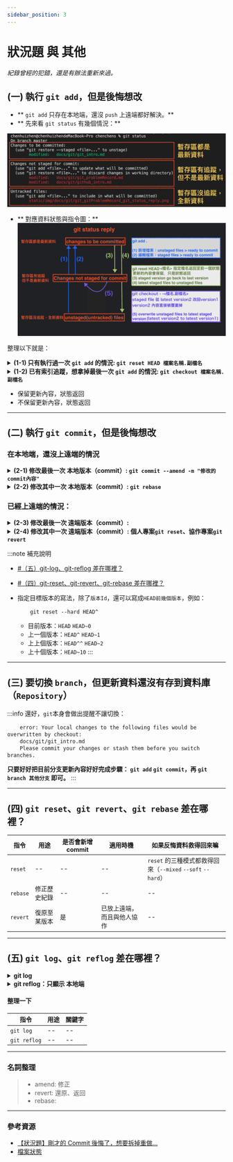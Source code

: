 ```yaml
---
sidebar_position: 3
---
```


# 狀況題 與 其他
*紀錄曾經的犯錯，還是有辦法重新來過。*

## (一) 執行 `git add`，但是後悔想改
- ** `git add` 只存在本地端，還沒 `push` 上遠端都好解決。**
- ** 先來看 `git status` 有幾個情況：**

![git status](../../static/img/docs/git/git_gitProblemRecord_git_status.png)

- ** 對應資料狀態與指令圖：**
![git status reply](../../static/img/docs/git/git_gitProblemRecord_git_status_reply.png)

整理以下就是：
<details>
  <summary>
    <strong>(1-1) 只有執行過一次 <code>git add</code> 的情況: <code>git reset HEAD 檔案名稱.副檔名</code></strong>
  </summary>

```
   git reset HEAD <檔案名稱.副檔名>  // 還原檔案狀態 staged files to unstaged files
```

</details>

<details>
  <summary>
    <strong>(1-2) 已有索引追蹤，想拿掉最後一次 <code>git add</code> 的情況: <code>git checkout 檔案名稱.副檔名</code></strong>
  </summary>

```
  git checkout -- <檔案名稱.副檔名>  // 還原內容 至 暫存區最後一次的版本（剛修改的內容就掰掰了）
  git checkout .                   // 還原全部檔案 至 暫存區最後一次的版本（剛修改的內容就掰掰了）
```

:::caution `git checkout`有兩個意思
> `git-checkout - Switch branches or restore working tree files` <br />
> 來自[git 官網](https://git-scm.com/docs/git-checkout)

1. 切換分支: `git checkout 分支名稱`
2. 還原內容: `git checkout -- <檔案名稱.副檔名>`

:::

</details>

- 保留更新內容，狀態返回
- 不保留更新內容，狀態返回

---

## (二) 執行 `git commit`，但是後悔想改 
### 在本地端，還沒上遠端的情況

<details>
  <summary>
    <strong>(2-1) 修改最後一次 本地版本（commit）: <code>git commit --amend -m "修改的commit內容"</code></strong>
  </summary>

```
    git commit --amend -m "修改的commit內容"
```

回傳訊息參考
```
    [master 42f24fb] [v0.1.3] - update Tech Docs/Git & Github/git_problemRecord
    Date: Fri Feb 25 15:36:25 2022 +0800
    2 files changed, 88 insertions(+), 27 deletions(-)
    create mode 100644 static/img/docs/git/git_problemRecord_git_reset_risk.png
```

:::success 提醒
使用 `--amend` 來修正 commit內容，會往前增加一新版本 `commit id`。

舉例：
```
    git commit -m "[v0.1.3] - update git_problemRecord"
    git commit --amend -m "[v0.1.3] - update Tech Docs/Git & Github/git_problemRecord"
```

**`git log --pretty=oneline` : 看不到修正前的commit內容。**
```
    42f24fbbc442061acef19345c4a1e03c55e2f15c (HEAD -> master) [v0.1.3] - update Tech Docs/Git & Github/git_problemRecord
    61400f70a01b8f5bbf141f258907856770a685ae (origin/master) [v0.1.2] - init Tech Docs/Git & Github/git_problemRecord
    699657431f609c1307a6a53bd1c9dbd0fd31727c [v0.1.2] - add Tech Docs/Git & Github/Github
```
**`git reflog` : 紀錄所有commit動作，包含之前key錯的commit內容**（這裡第二行可以看到，`commit id` 有更新。）
```
    42f24fb (HEAD -> master) HEAD@{0}: commit (amend): [v0.1.3] - update Tech Docs/Git & Github/git_problemRecord
    90dd2da HEAD@{1}: commit: [v0.1.3] - update git_problemRecord
    61400f7 (origin/master) HEAD@{2}: commit: [v0.1.2] - init Tech Docs/Git & Github/git_problemRecord
```
:::

</details>

<details>
  <summary>
    <strong>(2-2) 修改其中一次 本地版本（commit）: <code>git rebase</code></strong>  
  </summary>
  <h4>首先，要先找到： 目前位置、想要退回的目標版本（<code>commit id</code>）</h4>
  <h4>再來，下指令告知退回的版本 （<code>commit id</code>）</h4>

  ```
    git rebase
  ```

</details>


### 已經上遠端的情況：
<details>
  <summary><strong>(2-3) 修改最後一次 遠端版本（commit）:</strong></summary>
   <h4>(2-3-1) 專案只有自己在做的情況</h4>


---
   <h4>(2-3-2) 專案還有其他協作的情況</h4>



</details>

<details>
  <summary>
    <strong>(2-4) 修改其中一次 遠端版本（commit）: 個人專案<code>git reset</code>、協作專案<code>git revert</code></strong>
  </summary>
   <h4>(2-4-1) 專案只有自己在做的情況</h4>
   <div>我會直接在本地端更新，返回目標版本，然後 <code>push</code> 強迫遠端更新同本地端。</div>
   <div>(補充：當我本地返回目標版本，本地端的版本落後遠端版本，需要執行強制覆蓋，遠端版本才會更新)</div>

   ```
        git reflog                   // 查詢 commit id
        git reset --hard 版本Id       // 返回目標版本
        git push origin master -f    // 強迫更新遠端資料庫同目前本地端
   ```
---
   <h4>(2-4-2) 專案還有其他協作的情況</h4>
   <div>回退版本的風險：其他協作已提交的版本有可能也被我退回去。</div>

   ![返回版本的風險](../../static/img/docs/git/git_problemRecord_git_reset_risk.png)

   <div>這時候，我會使用 <code>revert</code> 提交新的修改同目標版本，正常 <code>push</code> 到遠端。</div>
   <div>(補充： <code>revert</code> 會新增一新提交版本，故協作同仁可以正常 <code>pull</code> 下來。)</div>

   ```
        git reflog                   // 查詢 commit id
        git revert 版本Id             // 更新資料同 目標版本的那份資料
        git push origin master       // 更新至遠端資料庫
   ```
</details>

:::note 補充說明
- [#（五）git-log、git-reflog 差在哪裡？](#五-git-loggit-reflog-差在哪裡)
- [#（四）git-reset、git-revert、git-rebase 差在哪裡？](#四-git-resetgit-revertgit-rebase-差在哪裡)

- 指定目標版本的寫法，除了`版本Id`，還可以寫成`HEAD前幾個版本`，例如：
    ```
        git reset --hard HEAD^
    ```
    - 目前版本：`HEAD` `HEAD~0`
    - 上一個版本：`HEAD^` `HEAD~1`
    - 上上個版本：`HEAD^^` `HEAD~2`
    - 上十個版本：`HEAD~10`
:::

---


## (三) 要切換 `branch`，但更新資料還沒有存到資料庫（`Repository`）
:::info 還好，`git`本身會做出提醒不讓切換：
```
    error: Your local changes to the following files would be overwritten by checkout:
    docs/git/git_intro.md
    Please commit your changes or stash them before you switch branches.
```
**只要好好把目前分支更新內容好好完成步驟： `git add` `git commit`，再 `git branch 其他分支` 即可。**
:::

---


## (四) `git reset`、`git revert`、`git rebase` 差在哪裡？

|指令|用途|是否會新增commit|適用時機|如果反悔資料救得回來嘛|
|--|--|--|--|--|
|`reset`|--|--|--|`reset` 的三種模式都救得回來（`--mixed` `--soft` `--hard`）|
|`rebase`|修正歷史紀錄|--|--|--|
|`revert`|復原至某版本|是|已放上遠端，而且與他人協作|--|

---
 

## (五) `git log`、`git reflog` 差在哪裡？

<details>
  <summary><strong>git log</strong></summary>

    ```
        git log // 查看目前分支 commit 歷史紀錄：不包含其他分支、退回 commit 紀錄
        q       // 跳出 git log
    ```

回傳訊息參考
![cmd 顯示 git log](../../static/img/docs/git/git_problemRecord_git_log_cmd.png)

對應 source tree 顯示
![source tree 顯示 git log](../../static/img/docs/git/git_problemRecord_git_log.png)

**`git log --pretty=oneline`**
```
    42f24fbbc442061acef19345c4a1e03c55e2f15c (HEAD -> master) [v0.1.3] - update Tech Docs/Git & Github/git_problemRecord
    61400f70a01b8f5bbf141f258907856770a685ae (origin/master) [v0.1.2] - init Tech Docs/Git & Github/git_problemRecord
    699657431f609c1307a6a53bd1c9dbd0fd31727c [v0.1.2] - add Tech Docs/Git & Github/Github
```

</details>

<details>
  <summary><strong> git reflog：只顯示 本地端</strong></summary>

    ```
        git reflog  // 查看
        q           // 跳出 git log
    ```

    回傳訊息
    ```
        6996574 (HEAD -> master) HEAD@{0}: commit: [v0.1.2] - add Tech Docs/Git & Github/Github
        f1206c6 (origin/master) HEAD@{1}: commit: [v0.1.1] - finish Tech Docs/Git & Github/Git
        e6eb481 (test) HEAD@{2}: merge test: Fast-forward
    ```

對應 Sourcetree 顯示
![source tree 顯示 git reflog](../../static/img/docs/git/git_problemRecord_git_reflog_sourceTree.png)

</details>

#### 整理一下
|指令|用途|關鍵字|
|--|--|--|
|`git log`|--|--|
|`git reflog`|--|--|

---

### 名詞整理
> - amend: 修正
> - revert: 還原、返回
> - rebase: 

---

### 參考資源
- [【狀況題】剛才的 Commit 後悔了，想要拆掉重做…](https://gitbook.tw/chapters/using-git/reset-commit)
- [檔案狀態](https://zlargon.gitbooks.io/git-tutorial/content/file/status.html)